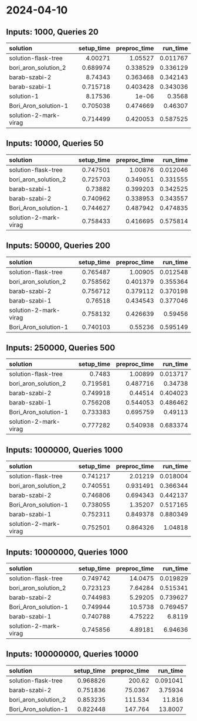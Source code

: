 # 2024-04-10

## Inputs: 1000, Queries 20

| solution              |   setup_time |   preproc_time |   run_time |
|:----------------------|-------------:|---------------:|-----------:|
| solution-flask-tree   |     4.00271  |       1.05527  |   0.011767 |
| bori_aron_solution_2  |     0.689974 |       0.338529 |   0.336129 |
| barab-szabi-2         |     8.74343  |       0.363468 |   0.342143 |
| barab-szabi-1         |     0.715718 |       0.403428 |   0.343036 |
| solution-1            |     8.17536  |       1e-06    |   0.3568   |
| Bori_Aron_solution-1  |     0.705038 |       0.474669 |   0.46307  |
| solution-2-mark-virag |     0.714499 |       0.420053 |   0.587525 |

## Inputs: 10000, Queries 50

| solution              |   setup_time |   preproc_time |   run_time |
|:----------------------|-------------:|---------------:|-----------:|
| solution-flask-tree   |     0.747501 |       1.00876  |   0.012046 |
| bori_aron_solution_2  |     0.725703 |       0.349051 |   0.331555 |
| barab-szabi-1         |     0.73882  |       0.399203 |   0.342525 |
| barab-szabi-2         |     0.740962 |       0.338953 |   0.343557 |
| Bori_Aron_solution-1  |     0.744627 |       0.487942 |   0.474835 |
| solution-2-mark-virag |     0.758433 |       0.416695 |   0.575814 |

## Inputs: 50000, Queries 200

| solution              |   setup_time |   preproc_time |   run_time |
|:----------------------|-------------:|---------------:|-----------:|
| solution-flask-tree   |     0.765487 |       1.00905  |   0.012548 |
| bori_aron_solution_2  |     0.758562 |       0.401379 |   0.355364 |
| barab-szabi-2         |     0.756712 |       0.379112 |   0.370198 |
| barab-szabi-1         |     0.76518  |       0.434543 |   0.377046 |
| solution-2-mark-virag |     0.758132 |       0.426639 |   0.59456  |
| Bori_Aron_solution-1  |     0.740103 |       0.55236  |   0.595149 |

## Inputs: 250000, Queries 500

| solution              |   setup_time |   preproc_time |   run_time |
|:----------------------|-------------:|---------------:|-----------:|
| solution-flask-tree   |     0.7483   |       1.00899  |   0.013717 |
| bori_aron_solution_2  |     0.719581 |       0.487716 |   0.34738  |
| barab-szabi-2         |     0.749918 |       0.44514  |   0.404023 |
| barab-szabi-1         |     0.756208 |       0.544053 |   0.486462 |
| Bori_Aron_solution-1  |     0.733383 |       0.695759 |   0.49113  |
| solution-2-mark-virag |     0.777282 |       0.540938 |   0.683374 |

## Inputs: 1000000, Queries 1000

| solution              |   setup_time |   preproc_time |   run_time |
|:----------------------|-------------:|---------------:|-----------:|
| solution-flask-tree   |     0.741217 |       2.01219  |   0.018004 |
| bori_aron_solution_2  |     0.740551 |       0.931491 |   0.366344 |
| barab-szabi-2         |     0.746806 |       0.694343 |   0.442137 |
| Bori_Aron_solution-1  |     0.738055 |       1.35207  |   0.517165 |
| barab-szabi-1         |     0.752311 |       0.849378 |   0.880349 |
| solution-2-mark-virag |     0.752501 |       0.864326 |   1.04818  |

## Inputs: 10000000, Queries 1000

| solution              |   setup_time |   preproc_time |   run_time |
|:----------------------|-------------:|---------------:|-----------:|
| solution-flask-tree   |     0.749742 |       14.0475  |   0.019829 |
| bori_aron_solution_2  |     0.723123 |        7.64284 |   0.515341 |
| barab-szabi-2         |     0.744983 |        5.29205 |   0.739627 |
| Bori_Aron_solution-1  |     0.749944 |       10.5738  |   0.769457 |
| barab-szabi-1         |     0.740788 |        4.75222 |   6.8119   |
| solution-2-mark-virag |     0.745856 |        4.89181 |   6.94636  |

## Inputs: 100000000, Queries 10000

| solution             |   setup_time |   preproc_time |   run_time |
|:---------------------|-------------:|---------------:|-----------:|
| solution-flask-tree  |     0.968826 |       200.62   |   0.091041 |
| barab-szabi-2        |     0.751836 |        75.0367 |   3.75934  |
| bori_aron_solution_2 |     0.853235 |       111.534  |  11.816    |
| Bori_Aron_solution-1 |     0.822448 |       147.764  |  13.8007   |
